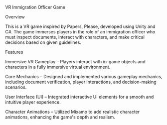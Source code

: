 VR Immigration Officer Game

Overview

This is a VR game inspired by Papers, Please, developed using Unity and C#. The game immerses players in the role of an immigration officer who must inspect documents, interact with characters, and make critical decisions based on given guidelines.

Features

Immersive VR Gameplay – Players interact with in-game objects and characters in a fully immersive virtual environment.

Core Mechanics – Designed and implemented various gameplay mechanics, including document verification, player interactions, and decision-making scenarios.

User Interface (UI) – Integrated interactive UI elements for a smooth and intuitive player experience.

Character Animations – Utilized Mixamo to add realistic character animations, enhancing the game's depth and realism.

